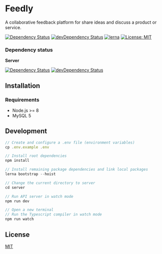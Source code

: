 # Feedly

A collaborative feedback platform for share ideas and discuss a product or service.

[![Dependency Status](https://david-dm.org/MatiasOlivera/feedy/status.svg)](https://david-dm.org/MatiasOlivera/feedy)
[![devDependency Status](https://david-dm.org/MatiasOlivera/feedy/dev-status.svg)](https://david-dm.org/MatiasOlivera/feedy#info=devDependencies)
[![lerna](https://img.shields.io/badge/maintained%20with-lerna-cc00ff.svg)](https://lernajs.io/)
[![License: MIT](https://img.shields.io/badge/License-MIT-yellow.svg)](https://opensource.org/licenses/MIT)

### Dependency status

**Server**

[![Dependency Status](https://david-dm.org/MatiasOlivera/feedy/status.svg?path=server)](https://david-dm.org/MatiasOlivera/feedy?path=server)
[![devDependency Status](https://david-dm.org/MatiasOlivera/feedy/dev-status.svg?path=server)](https://david-dm.org/MatiasOlivera/feedy?path=server&type=dev)

## Installation

### Requirements

- Node.js >= 8
- MySQL 5

## Development

```js
// Create and configure a .env file (environment variables)
cp .env.example .env

// Install root dependencies
npm install

// Install remaining package dependencies and link local packages
lerna bootstrap --hoist

// Change the current directory to server
cd server

// Run API server in watch mode
npm run dev

// Open a new terminal
// Run the Typescript compiler in watch mode
npm run watch
```

## License

[MIT](https://choosealicense.com/licenses/mit/)
